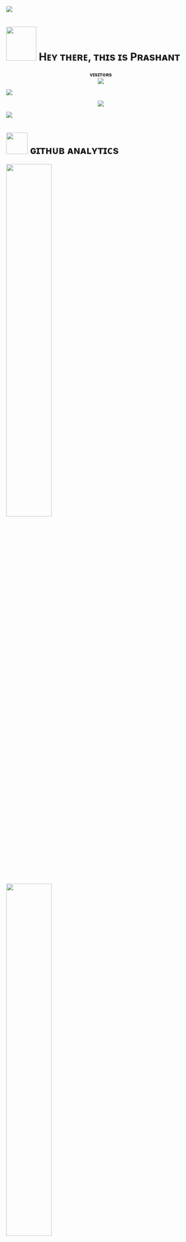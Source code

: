 [<img src="https://github.com/prashantsahlot/prashantsahlot/blob/master/resources/hr.gif"/>](https://github.com/prashantsahlot)

<h1> <img src="https://graph.org/file/480d7657bfb0a847a4a6e-08a08ae21cec905b7b.jpg" height="90px" width="80px"> Hᴇʏ ᴛʜᴇʀᴇ, ᴛʜɪs ɪs Pʀᴀsʜᴀɴᴛ </h1>
<p align="center">
    <b>ᴠɪsɪᴛᴏʀs</b><br>
    <img align="middle" src="https://profile-counter.glitch.me/prashantsahlot/count.svg" />
</p>

[<img src="https://github.com/prashantsahlot/prashantsahlot/blob/master/resources/hr.gif"/>](https://github.com/prashantsahlot)

<p align="center">
<img src="https://files.catbox.moe/qvv8ch.webm">
</p>

[<img src="https://github.com/prashantsahlot/prashantsahlot/blob/master/resources/hr.gif"/>](https://github.com/prashantsahlot)

<h1> <img src="https://github.com/prashantsahlot/prashantsahlot/blob/master/resources/analytics.webp" width="57px"> ɢɪᴛʜᴜʙ ᴀɴᴀʟʏᴛɪᴄs </h1>

[<img src="https://github-readme-stats.vercel.app/api?username=prashantsahlot&count_private=true&show_icons=true&theme=chartreuse-dark&custom_title=What%27s+the+craic?&include_all_commits=true&hide_border=true&bg_color=000000" width="49%">](https://github.com/prashantsahlot)  
[<img src="https://github-readme-streak-stats.herokuapp.com/?user=prashantsahlot&theme=chartreuse-dark&hide_border=True&bg_color=000000" width="49%">](https://github.com/prashantsahlot)

[<img src="https://github.com/prashantsahlot/prashantsahlot/blob/master/resources/hr.gif"/>](https://github.com/prashantsahlot)
